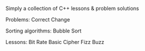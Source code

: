 Simply a collection of C++ lessons & problem solutions

Problems:
    Correct Change
    
Sorting algorithms:
    Bubble Sort

Lessons:
    Bit Rate
    Basic Cipher
    Fizz Buzz